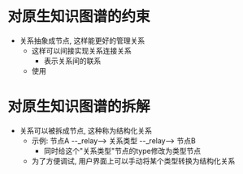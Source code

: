 # 对原生知识图谱的约束
- 关系抽象成节点, 这样能更好的管理关系
  - 这样可以间接实现关系连接关系
    - 表示关系间的联系
  - 使用
# 对原生知识图谱的拆解
<!-- TODO (AI请勿擅自实现或修改,等我命令AI执行) 
目前在执行阶段, 具体可看cursor对话记录
ai已经实现了基本方法, 并且修改了已有方法(对普通节点的增删改查测试没有问题)
但用户界面并没有实现
需要测试:
- [ ] deleteEdge
- [ ] getEdgesForNode
- [ ] getEdgesBetweenNodes
- [ ] createStructuredRelationship
-->
- 关系可以被拆成节点, 这种称为结构化关系
  - 示例:  节点A --_relay--> 关系类型 --_relay--> 节点B
    - 同时给这个"关系类型"节点的type修改为类型节点
  - 为了方便调试, 用户界面上可以手动将某个类型转换为结构化关系
